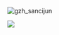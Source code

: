 
![gzh_sancijun](https://sancijun-1255318116.cos.ap-guangzhou.myqcloud.com/imgswx_sancijun-20220505105239017.png)

![](https://github-readme-stats.vercel.app/api?username=sancijun)

<!--
**sancijun/sancijun** is a ✨ _special_ ✨ repository because its `README.md` (this file) appears on your GitHub profile.

Here are some ideas to get you started:

- 🔭 I’m currently working on ...
- 🌱 I’m currently learning ...
- 👯 I’m looking to collaborate on ...
- 🤔 I’m looking for help with ...
- 💬 Ask me about ...
- 📫 How to reach me: ...
- 😄 Pronouns: ...
- ⚡ Fun fact: ...
-->
